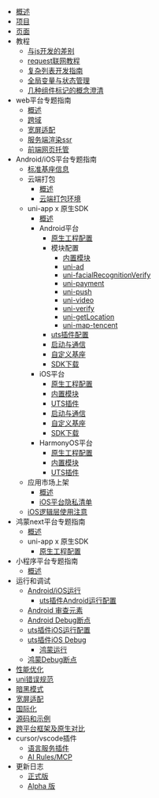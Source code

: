 * [概述](README.md)
* [项目](project.md)
* [页面](page.md)
* 教程
  * [与js开发的差别](tutorial/codegap.md)
  * [request联网教程](tutorial/request.md)
  * [复杂列表开发指南](tutorial/stickynestlist.md)
  * [全局变量与状态管理](tutorial/store.md)
  * [几种组件标记的概念澄清](tutorial/idref.md)
* web平台专题指南
  * [概述](web/README.md)
  * [跨域](https://uniapp.dcloud.net.cn/tutorial/CORS.html)
  * [宽屏适配](https://uniapp.dcloud.net.cn/tutorial/adapt.html)
  * [服务端渲染ssr](web/ssr.md)
  * [前端网页托管](https://doc.dcloud.net.cn/uniCloud/hosting.html)
* Android/iOS平台专题指南
	* [标准基座信息](tutorial/app-playground.md)
	* 云端打包
		* [概述](tutorial/app-package.md)
		* [云端打包环境](tutorial/app-env.md)
	* uni-app x 原生SDK
		* [概述](native/README.md)
		* Android平台
			* [原生工程配置](native/use/android.md)
			* 模块配置
				* [内置模块](native/modules/android/others.md)
				* [uni-ad](native/modules/android/uni-ad.md)
				* [uni-facialRecognitionVerify](native/modules/android/uni-facialRecognitionVerify.md)
				* [uni-payment](native/modules/android/uni-payment.md)
				* [uni-push](native/modules/android/uni-push.md)
				* [uni-video](native/modules/android/uni-video.md)
				* [uni-verify](native/modules/android/uni-verify.md)
				* [uni-getLocation](native/modules/android/uni-getLocation.md)
				* [uni-map-tencent](native/modules/android/uni-map-tencent.md)
			* [uts插件配置](native/use/androiduts.md)
			* [启动与通信](native/use/androidcomm.md)
			* [自定义基座](native/debug/android.md)
			* [SDK下载](native/download/android.md)
		* iOS平台
		   * [原生工程配置](native/use/ios.md)
		   * [内置模块](native/modules/ios/modules.md)
		   * [UTS插件](native/use/iosuts.md)
		   * [启动与通信](native/use/iosapi.md)
			* [自定义基座](native/debug/ios.md)
			* [SDK下载](native/download/ios.md)
		* HarmonyOS平台
		   * [原生工程配置](native/use/harmony.md)
		   * [内置模块](native/modules/harmony/modules.md)
		   * [UTS插件](native/use/harmonyuts.md)
	* 应用市场上架
		* [概述](tutorial/app-market.md)
		* [iOS平台隐私清单](https://uniapp.dcloud.net.cn/tutorial/app-ios-privacyinfo.html)
	* [iOS逻辑层使用注意](native/iosReadme.md)
* 鸿蒙next平台专题指南
  * [概述](app-harmony/README.md)
  * uni-app x 原生SDK
    * [原生工程配置](native/use/harmony.md)
* 小程序平台专题指南
  * [概述](mp/README.md)
* 运行和调试
  * [Android/iOS运行](https://uniapp.dcloud.net.cn/tutorial/run/run-app.html)
	* [uts插件Android运行配置](https://uniapp.dcloud.net.cn/tutorial/run/uts-development-android.html)
  * [Android 审查元素](debug/android-inspector.md)
  * [Android Debug断点](https://uniapp.dcloud.net.cn/tutorial/debug/uni-uts-debug.html)
  * [uts插件iOS运行配置](https://uniapp.dcloud.net.cn/tutorial/run/uts-development-ios.html)
  * [uts插件iOS Debug](https://uniapp.dcloud.net.cn/tutorial/debug/uni-uts-debug-ios.html)
	* [鸿蒙运行](https://uniapp.dcloud.net.cn/tutorial/harmony/runbuild.html)
  * [鸿蒙Debug断点](https://uniapp.dcloud.net.cn/tutorial/debug/uni-uts-debug-harmony.html)
* [性能优化](performance.md)
* [uni错误规范](https://uniapp.dcloud.net.cn/tutorial/err-spec.html)
* [暗黑模式](api/theme-change.md)
* [宽屏适配](adapt.md)
* [国际化](i18n.md)
* [源码和示例](sample.md)
* [跨平台框架及原生对比](select.md)
* cursor/vscode插件
  * [语言服务插件](tutorial/ls-plugin.md)
  * [AI Rules/MCP](tutorial/rules_mcp.md)
* 更新日志
  * [正式版](release.md)
  * [Alpha 版](release-note-alpha.md)
